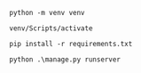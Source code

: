 ```
python -m venv venv
```

```
venv/Scripts/activate
```

```
pip install -r requirements.txt
```

```
python .\manage.py runserver
```
